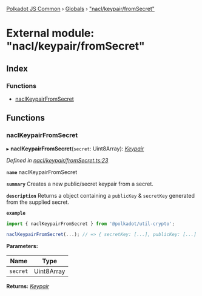 [Polkadot JS Common](../README.md) › [Globals](../globals.md) › ["nacl/keypair/fromSecret"](_nacl_keypair_fromsecret_.md)

# External module: "nacl/keypair/fromSecret"

## Index

### Functions

* [naclKeypairFromSecret](_nacl_keypair_fromsecret_.md#naclkeypairfromsecret)

## Functions

###  naclKeypairFromSecret

▸ **naclKeypairFromSecret**(`secret`: Uint8Array): *[Keypair](../interfaces/_types_.keypair.md)*

*Defined in [nacl/keypair/fromSecret.ts:23](https://github.com/polkadot-js/common/blob/f86fcc60/packages/util-crypto/src/nacl/keypair/fromSecret.ts#L23)*

**`name`** naclKeypairFromSecret

**`summary`** Creates a new public/secret keypair from a secret.

**`description`** 
Returns a object containing a `publicKey` & `secretKey` generated from the supplied secret.

**`example`** 
<BR>

```javascript
import { naclKeypairFromSecret } from '@polkadot/util-crypto';

naclKeypairFromSecret(...); // => { secretKey: [...], publicKey: [...] }
```

**Parameters:**

Name | Type |
------ | ------ |
`secret` | Uint8Array |

**Returns:** *[Keypair](../interfaces/_types_.keypair.md)*
